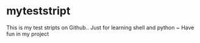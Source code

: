 # myteststript
This is my test stripts on Github..
Just for learning shell and python ~
Have fun in my project
